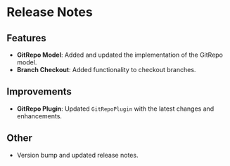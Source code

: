 ﻿# Release Notes

## Features
- **GitRepo Model**: Added and updated the implementation of the GitRepo model.
- **Branch Checkout**: Added functionality to checkout branches.

## Improvements
- **GitRepo Plugin**: Updated `GitRepoPlugin` with the latest changes and enhancements.

## Other
- Version bump and updated release notes.